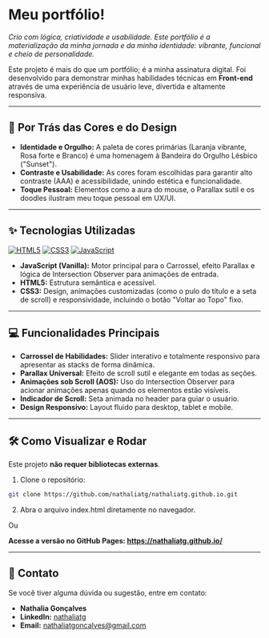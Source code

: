 # Meu portfólio!

*Crio com lógica, criatividade e usabilidade. Este portfólio é a materialização da minha jornada e da minha identidade: vibrante, funcional e cheio de personalidade.*

Este projeto é mais do que um portfólio; é a minha assinatura digital. Foi desenvolvido para demonstrar minhas habilidades técnicas em **Front-end** através de uma experiência de usuário leve, divertida e altamente responsiva.

---

## 💖 Por Trás das Cores e do Design

- **Identidade e Orgulho:** A paleta de cores primárias (Laranja vibrante, Rosa forte e Branco) é uma homenagem à Bandeira do Orgulho Lésbico ("Sunset").  
- **Contraste e Usabilidade:** As cores foram escolhidas para garantir alto contraste (AAA) e acessibilidade, unindo estética e funcionalidade.  
- **Toque Pessoal:** Elementos como a aura do mouse, o Parallax sutil e os doodles ilustram meu toque pessoal em UX/UI.

---

## ✨ Tecnologias Utilizadas

[![HTML5](https://img.shields.io/badge/HTML5-%23FF66B2?style=for-the-badge&logo=html5&logoColor=white)](https://developer.mozilla.org/pt-BR/docs/Web/HTML)  [![CSS3](https://img.shields.io/badge/CSS3-%23FF66B2?style=for-the-badge&logo=css3&logoColor=white)](https://developer.mozilla.org/pt-BR/docs/Web/CSS)  [![JavaScript](https://img.shields.io/badge/JavaScript-%23FF66B2?style=for-the-badge&logo=javascript&logoColor=white)](https://developer.mozilla.org/pt-BR/docs/Web/JavaScript)

- **JavaScript (Vanilla):** Motor principal para o Carrossel, efeito Parallax e lógica de Intersection Observer para animações de entrada.  
- **HTML5:** Estrutura semântica e acessível.  
- **CSS3:** Design, animações customizadas (como o pulo do título e a seta de scroll) e responsividade, incluindo o botão "Voltar ao Topo" fixo.

---

## 💻 Funcionalidades Principais

- **Carrossel de Habilidades:** Slider interativo e totalmente responsivo para apresentar as stacks de forma dinâmica.  
- **Parallax Universal:** Efeito de scroll sutil e elegante em todas as seções.  
- **Animações sob Scroll (AOS):** Uso do Intersection Observer para acionar animações apenas quando os elementos estão visíveis.  
- **Indicador de Scroll:** Seta animada no header para guiar o usuário.  
- **Design Responsivo:** Layout fluido para desktop, tablet e mobile.

---

## 🛠️ Como Visualizar e Rodar

Este projeto **não requer bibliotecas externas**.

1. Clone o repositório:
```bash
git clone https://github.com/nathaliatg/nathaliatg.github.io.git
```
2. Abra o arquivo index.html diretamente no navegador.

Ou

**Acesse a versão no GitHub Pages: https://nathaliatg.github.io/**

---
## 📧 Contato

Se você tiver alguma dúvida ou sugestão, entre em contato:

* **Nathalia Gonçalves**
* **LinkedIn:** [nathaliatg](https://linkedin.com/in/nathaliatg)
* **Email:** [nathaliatgoncalves@gmail.com](mailto:nathaliatgoncalves@gmail.com)
